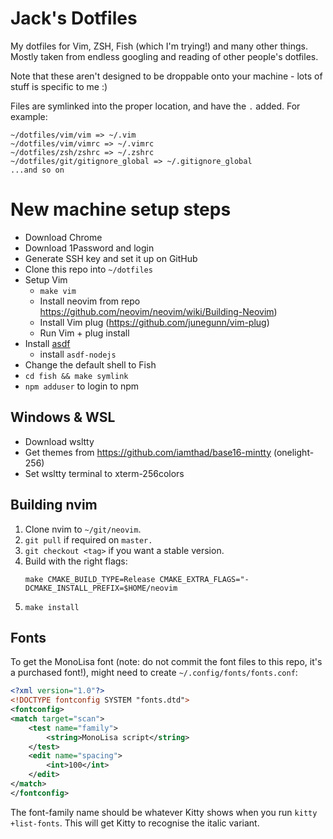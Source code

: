 # Jack's Dotfiles

My dotfiles for Vim, ZSH, Fish (which I'm trying!) and many other things. Mostly taken from endless googling and reading of other people's dotfiles.

Note that these aren't designed to be droppable onto your machine - lots of stuff is specific to me :)

Files are symlinked into the proper location, and have the `.` added. For example:

```
~/dotfiles/vim/vim => ~/.vim
~/dotfiles/vim/vimrc => ~/.vimrc
~/dotfiles/zsh/zshrc => ~/.zshrc
~/dotfiles/git/gitignore_global => ~/.gitignore_global
...and so on
```

# New machine setup steps

- Download Chrome
- Download 1Password and login
- Generate SSH key and set it up on GitHub
- Clone this repo into `~/dotfiles`
- Setup Vim
  - `make vim`
  - Install neovim from repo https://github.com/neovim/neovim/wiki/Building-Neovim)
  - Install Vim plug (https://github.com/junegunn/vim-plug)
  - Run Vim + plug install
- Install [asdf](https://asdf-vm.com/#/)
  - install `asdf-nodejs`
- Change the default shell to Fish
- `cd fish && make symlink`
- `npm adduser` to login to npm

## Windows & WSL
- Download wsltty
- Get themes from https://github.com/iamthad/base16-mintty (onelight-256)
- Set wsltty terminal to xterm-256colors

## Building nvim

1. Clone nvim to `~/git/neovim`.
1. `git pull` if required on `master.`
1. `git checkout <tag>` if you want a stable version.
1. Build with the right flags:
    ```
    make CMAKE_BUILD_TYPE=Release CMAKE_EXTRA_FLAGS="-DCMAKE_INSTALL_PREFIX=$HOME/neovim
    ```
1. `make install`


## Fonts

To get the MonoLisa font (note: do not commit the font files to this repo, it's a purchased font!), might need to create `~/.config/fonts/fonts.conf`:

```xml
<?xml version="1.0"?>
<!DOCTYPE fontconfig SYSTEM "fonts.dtd">
<fontconfig>
<match target="scan">
    <test name="family">
        <string>MonoLisa script</string>
    </test>
    <edit name="spacing">
        <int>100</int>
    </edit>
</match>
</fontconfig>
```

The font-family name should be whatever Kitty shows when you run `kitty +list-fonts`. This will get Kitty to recognise the italic variant.

